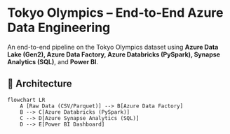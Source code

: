 # Tokyo Olympics – End-to-End Azure Data Engineering

An end-to-end pipeline on the Tokyo Olympics dataset using **Azure Data Lake (Gen2), Azure Data Factory, Azure Databricks (PySpark), Synapse Analytics (SQL)**, and  **Power BI**.

## 📐 Architecture

```mermaid
flowchart LR
    A [Raw Data (CSV/Parquet)] --> B[Azure Data Factory]
    B --> C[Azure Databricks (PySpark)]
    C --> D[Azure Synapse Analytics (SQL)]
    D --> E[Power BI Dashboard]

